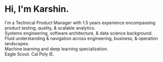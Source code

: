 # Hi, I'm Karshin. 
I'm a Technical Product Manager with 1.5 years experience encompassing product testing, quality, & scalable analytics. <br> 
Systems engineering, software architecture, & data science background. <br> 
Fluid understanding & navigation across engineering, business, & operation landscapes. <br> 
Machine learning and deep learning specialization.  
Eagle Scout. Cal Poly IE. <br> 

